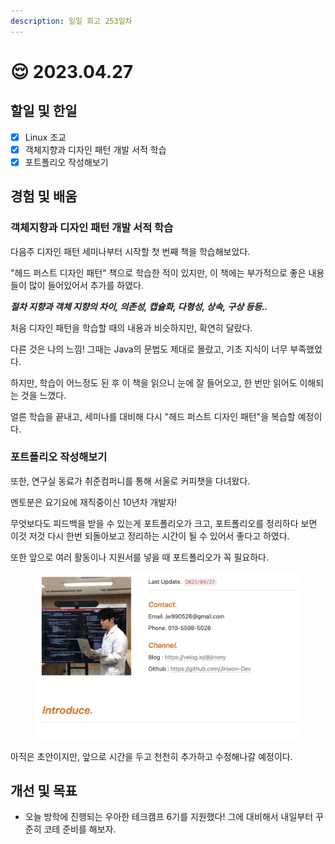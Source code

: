 ```yaml
---
description: 일일 회고 253일차
---
```


# 😌 2023.04.27

## 할일 및 한일&#x20;

* [x] Linux 조교&#x20;
* [x] 객체지향과 디자인 패턴 개발 서적 학습&#x20;
* [x] 포트폴리오 작성해보기&#x20;

## 경험 및 배움&#x20;

### 객체지향과 디자인 패턴 개발 서적 학습&#x20;

다음주 디자인 패턴 세미나부터 시작할 첫 번째 책을 학습해보았다.

"헤드 퍼스트 디자인 패턴" 책으로 학습한 적이 있지만, 이 책에는 부가적으로 좋은 내용들이 많이 들어있어서 추가를 하였다.

_**절차 지향과 객체 지향의 차이, 의존성, 캡슐화, 다형성, 상속, 구상 등등..**_

처음 디자인 패턴을 학습할 때의 내용과 비슷하지만, 확연히 달랐다.

다른 것은 나의 느낌! 그때는 Java의 문법도 제대로 몰랐고, 기초 지식이 너무 부족했었다.

하지만, 학습이 어느정도 된 후 이 책을 읽으니 눈에 잘 들어오고, 한 번만 읽어도 이해되는 것을 느꼈다.

얼른 학습을 끝내고, 세미나를 대비해 다시 "헤드 퍼스트 디자인 패턴"을 복습할 예정이다.

### 포트폴리오 작성해보기&#x20;

또한, 연구실 동료가 취준컴퍼니를 통해 서울로 커피챗을 다녀왔다.

멘토분은 요기요에 재직중이신 10년차 개발자!

무엇보다도 피드백을 받을 수 있는게 포트폴리오가 크고, 포트폴리오를 정리하다 보면 이것 저것 다시 한번 되돌아보고 정리하는 시간이 될 수 있어서 좋다고 하였다.

또한 앞으로 여러 활동이나 지원서를 넣을 때 포트폴리오가 꼭 필요하다.

<figure><img src="../.gitbook/assets/image (1) (1) (1).png" alt=""><figcaption></figcaption></figure>

아직은 초안이지만, 앞으로 시간을 두고 천천히 추가하고 수정해나갈 예정이다.

## 개선 및 목표&#x20;

* 오늘 방학에 진행되는 우아한 테크캠프 6기를 지원했다! 그에 대비해서 내일부터 꾸준히 코테 준비를 해보자.&#x20;
